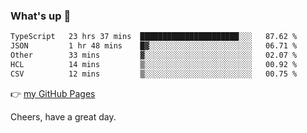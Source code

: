 ### What's up 👋

<!--START_SECTION:waka-->

```txt
TypeScript   23 hrs 37 mins  ██████████████████████░░░   87.62 %
JSON         1 hr 48 mins    █▓░░░░░░░░░░░░░░░░░░░░░░░   06.71 %
Other        33 mins         ▓░░░░░░░░░░░░░░░░░░░░░░░░   02.07 %
HCL          14 mins         ▒░░░░░░░░░░░░░░░░░░░░░░░░   00.92 %
CSV          12 mins         ▒░░░░░░░░░░░░░░░░░░░░░░░░   00.75 %
```

<!--END_SECTION:waka-->

👉 [my GitHub Pages](https://ykzhukian.github.io)

Cheers, have a great day.

